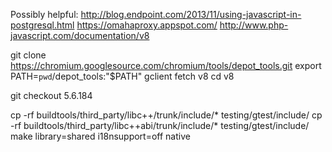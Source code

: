 Possibly helpful:
http://blog.endpoint.com/2013/11/using-javascript-in-postgresql.html
https://omahaproxy.appspot.com/
http://www.php-javascript.com/documentation/v8

git clone https://chromium.googlesource.com/chromium/tools/depot_tools.git 
export PATH=`pwd`/depot_tools:"$PATH"
gclient
fetch v8
cd v8

git checkout 5.6.184

cp -rf buildtools/third_party/libc++/trunk/include/* testing/gtest/include/
cp -rf buildtools/third_party/libc++abi/trunk/include/* testing/gtest/include/
make library=shared i18nsupport=off native





